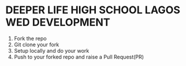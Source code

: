 # DEEPER LIFE HIGH SCHOOL LAGOS WED DEVELOPMENT

1. Fork the repo
2. Git clone your fork
3. Setup locally and do your work
4. Push to your forked repo and raise a Pull Request(PR)
